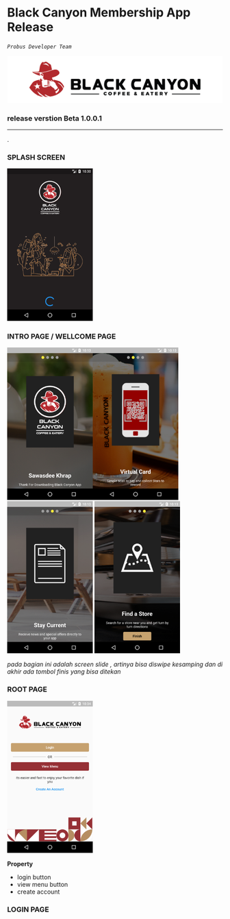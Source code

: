 # Black Canyon Membership App Release
_`Probus Developer Team`_

![gambar logo](assets/images/icon_hor.png)

### release verstion Beta 1.0.0.1


<hr>. 

### SPLASH SCREEN
<img src="https://github.com/malikkurosaki/bcc-release/blob/main/assets/images/splash_screen.png?raw=true" width="200">


### INTRO PAGE / WELLCOME PAGE


<img src="https://github.com/malikkurosaki/bcc-release/blob/main/assets/images/Screenshot_1626660799.png?raw=true" width="200"><img src="https://github.com/malikkurosaki/bcc-release/blob/main/assets/images/Screenshot_1626660814.png?raw=true" width="200"><img src="https://github.com/malikkurosaki/bcc-release/blob/main/assets/images/Screenshot_1626660820.png?raw=true" width="200"> <img src="https://github.com/malikkurosaki/bcc-release/blob/main/assets/images/Screenshot_1626660823.png?raw=true" width="200">

*pada bagian ini adalah screen slide , artinya bisa diswipe kesamping dan di akhir ada tombol finis yang bisa ditekan*

### ROOT PAGE

<img src="https://github.com/malikkurosaki/bcc-release/blob/main/assets/images/login_page.png?raw=true" width="200">

**Property**

- login button
- view menu button
- create account

### LOGIN PAGE






